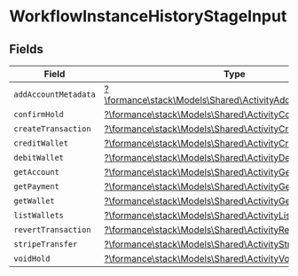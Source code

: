 # WorkflowInstanceHistoryStageInput


## Fields

| Field                                                                                                          | Type                                                                                                           | Required                                                                                                       | Description                                                                                                    |
| -------------------------------------------------------------------------------------------------------------- | -------------------------------------------------------------------------------------------------------------- | -------------------------------------------------------------------------------------------------------------- | -------------------------------------------------------------------------------------------------------------- |
| `addAccountMetadata`                                                                                           | [?\formance\stack\Models\Shared\ActivityAddAccountMetadata](../../Models/Shared/ActivityAddAccountMetadata.md) | :heavy_minus_sign:                                                                                             | N/A                                                                                                            |
| `confirmHold`                                                                                                  | [?\formance\stack\Models\Shared\ActivityConfirmHold](../../Models/Shared/ActivityConfirmHold.md)               | :heavy_minus_sign:                                                                                             | N/A                                                                                                            |
| `createTransaction`                                                                                            | [?\formance\stack\Models\Shared\ActivityCreateTransaction](../../Models/Shared/ActivityCreateTransaction.md)   | :heavy_minus_sign:                                                                                             | N/A                                                                                                            |
| `creditWallet`                                                                                                 | [?\formance\stack\Models\Shared\ActivityCreditWallet](../../Models/Shared/ActivityCreditWallet.md)             | :heavy_minus_sign:                                                                                             | N/A                                                                                                            |
| `debitWallet`                                                                                                  | [?\formance\stack\Models\Shared\ActivityDebitWallet](../../Models/Shared/ActivityDebitWallet.md)               | :heavy_minus_sign:                                                                                             | N/A                                                                                                            |
| `getAccount`                                                                                                   | [?\formance\stack\Models\Shared\ActivityGetAccount](../../Models/Shared/ActivityGetAccount.md)                 | :heavy_minus_sign:                                                                                             | N/A                                                                                                            |
| `getPayment`                                                                                                   | [?\formance\stack\Models\Shared\ActivityGetPayment](../../Models/Shared/ActivityGetPayment.md)                 | :heavy_minus_sign:                                                                                             | N/A                                                                                                            |
| `getWallet`                                                                                                    | [?\formance\stack\Models\Shared\ActivityGetWallet](../../Models/Shared/ActivityGetWallet.md)                   | :heavy_minus_sign:                                                                                             | N/A                                                                                                            |
| `listWallets`                                                                                                  | [?\formance\stack\Models\Shared\ActivityListWallets](../../Models/Shared/ActivityListWallets.md)               | :heavy_minus_sign:                                                                                             | N/A                                                                                                            |
| `revertTransaction`                                                                                            | [?\formance\stack\Models\Shared\ActivityRevertTransaction](../../Models/Shared/ActivityRevertTransaction.md)   | :heavy_minus_sign:                                                                                             | N/A                                                                                                            |
| `stripeTransfer`                                                                                               | [?\formance\stack\Models\Shared\ActivityStripeTransfer](../../Models/Shared/ActivityStripeTransfer.md)         | :heavy_minus_sign:                                                                                             | N/A                                                                                                            |
| `voidHold`                                                                                                     | [?\formance\stack\Models\Shared\ActivityVoidHold](../../Models/Shared/ActivityVoidHold.md)                     | :heavy_minus_sign:                                                                                             | N/A                                                                                                            |